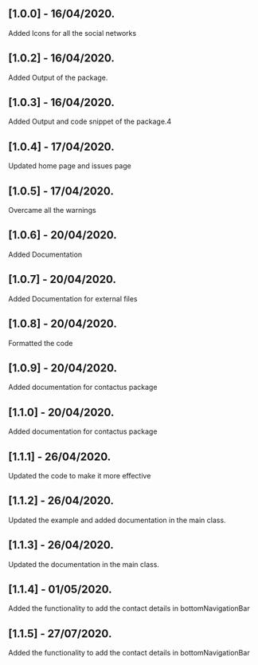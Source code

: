 ## [1.0.0] - 16/04/2020.
Added Icons for all the social networks

## [1.0.2] - 16/04/2020.
Added Output of the package.

## [1.0.3] - 16/04/2020.
Added Output and code snippet of the package.4

## [1.0.4] - 17/04/2020.
Updated home page and issues page

## [1.0.5] - 17/04/2020.
Overcame all the warnings

## [1.0.6] - 20/04/2020.
Added Documentation

## [1.0.7] - 20/04/2020.
Added Documentation for external files

## [1.0.8] - 20/04/2020.
Formatted the code

## [1.0.9] - 20/04/2020.
Added documentation for contactus package

## [1.1.0] - 20/04/2020.
Added documentation for contactus package

## [1.1.1] - 26/04/2020.
Updated the code to make it more effective

## [1.1.2] - 26/04/2020.
Updated the example and added documentation in the main class.

## [1.1.3] - 26/04/2020.
Updated the documentation in the main class.

## [1.1.4] - 01/05/2020.
Added the functionality to add the contact details in bottomNavigationBar

## [1.1.5] - 27/07/2020.
Added the functionality to add the contact details in bottomNavigationBar


